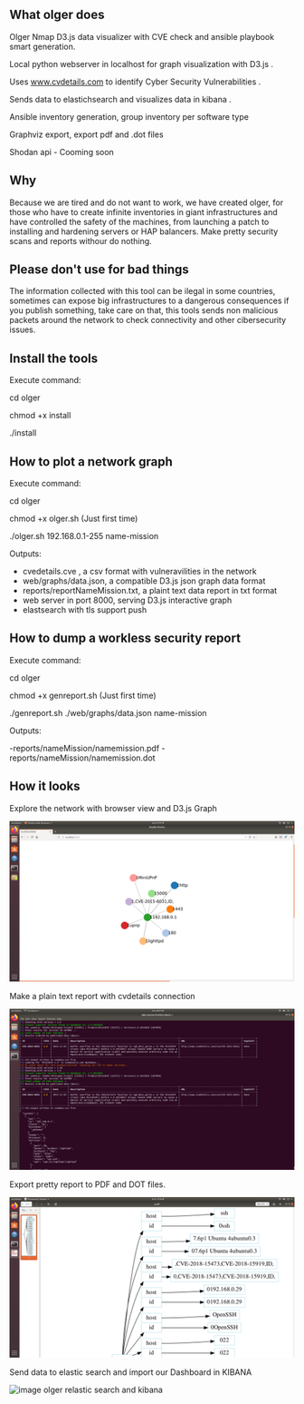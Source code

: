 ## What olger does

Olger Nmap D3.js data visualizer with CVE check and ansible playbook smart generation.

Local python webserver in localhost for graph visualization with D3.js .

Uses www.cvdetails.com to identify Cyber Security Vulnerabilities .

Sends data to elastichsearch and visualizes data in kibana .

Ansible inventory generation, group inventory per software type

Graphviz export, export pdf and .dot files

Shodan api - Cooming soon



## Why

Because we are tired and do not want to work, we have created olger, for those who have to create infinite inventories in giant infrastructures and have controlled the safety of the machines, from launching a patch to installing and hardening servers or HAP balancers. Make pretty security scans and reports withour do nothing.


## Please don't use for bad things

The information collected with this tool can be ilegal in some countries, sometimes can expose big infrastructures to a dangerous consequences if you publish something, take care on that, this tools sends non malicious packets around the network to check connectivity and other cibersecurity issues.



## Install the tools

Execute command:

cd olger

chmod +x install

./install


## How to plot a network graph

Execute command:

cd olger

chmod +x olger.sh (Just first time)

./olger.sh 192.168.0.1-255 name-mission


Outputs:

  - cvedetails.cve , a csv format with vulneravilities in the network
  - web/graphs/data.json, a compatible D3.js json graph data format
  - reports/reportNameMission.txt, a plaint text data report in txt format
  - web server in port 8000, serving D3.js interactive graph
  - elastsearch with tls support push
  
## How to dump a workless security report

Execute command:

cd olger

chmod +x genreport.sh (Just first time)

./genreport.sh ./web/graphs/data.json name-mission

Outputs:

  -reports/nameMission/namemission.pdf
  -reports/nameMission/namemission.dot

## How it looks

Explore the network with browser view and D3.js Graph

![image olger graph d3 js](olger.png)


Make a plain text report with cvdetails connection

![image olger report vulnerabilities CVE](report.png)


Export pretty report to PDF and DOT files.

![image olger report vulnerabilities CVE](pdfgraphd3.png)



Send data to elastic search and import our Dashboard in KIBANA

![image olger relastic search and kibana](kibana.png)
